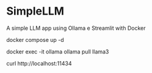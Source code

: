 # SimpleLLM
A simple LLM app using Ollama e Streamlit with Docker

docker compose up -d

docker exec -it ollama ollama pull llama3

curl http://localhost:11434